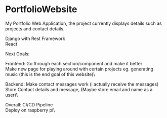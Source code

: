 # PortfolioWebsite
My Portfolio Web Application, the project currently displays details such as projects and contact details.

Django with Rest Framework\
React

Next Goals: 

Frontend: 
Go through each section/component and make it better\
Make new page for playing around with certain projects eg. generating music (this is the end goal of this website)\

Backend:
Make contact messages work (i actually receive the messages)\
Store Contact details and message, (Maybe store email and name as a user)\

Overall:
CI/CD Pipeline\
Deploy on raspberry pi\
